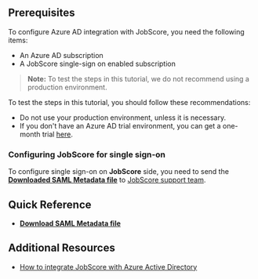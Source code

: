 ## Prerequisites

To configure Azure AD integration with JobScore, you need the following items:

- An Azure AD subscription
- A JobScore single-sign on enabled subscription

> **Note:**
> To test the steps in this tutorial, we do not recommend using a production environment.

To test the steps in this tutorial, you should follow these recommendations:

- Do not use your production environment, unless it is necessary.
- If you don't have an Azure AD trial environment, you can get a one-month trial [here](https://azure.microsoft.com/pricing/free-trial/).

### Configuring JobScore for single sign-on

To configure single sign-on on **JobScore** side, you need to send the **[Downloaded SAML Metadata file](%metadata:metadataDownloadUrl%)** to [JobScore support team](mailto:support@jobscore.com). 

## Quick Reference

* **[Download SAML Metadata file](%metadata:metadataDownloadUrl%)**

## Additional Resources

* [How to integrate JobScore with Azure Active Directory](https://docs.microsoft.com/azure/active-directory/active-directory-saas-jobscore-tutorial)

